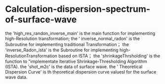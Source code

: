# Calculation-dispersion-spectrum-of-surface-wave
the 'high_res_randon_inverse_main' is the main function for implementing high-Resolution transformation;
the ' inverse_normal_radon' is the Subroutine for implementing traditional Transformation；
the 'inverse_Radon_ista' is the Subroutine for implementing high-ResolutionTransformation based on ISTA；
the 'shrinkageThrsholding' is the function to "implementate Iterative Shrinkage-Thresholding Algorithm (ISTA).
the 'shot_m2c' is the data of surface wave.
the ' Theoretical Dispersion Curve' is th theoretical dispersion curve valuesl for the surface wave data.
